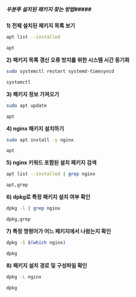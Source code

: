 ##### 우분투 설치된 패키지 찾는 방법#####

**1) 전체 설치된 패키지 목록 보기**

```bash
apt list --installed
```

```tech
apt
```

**2) 패키지 목록 갱신 오류 방지를 위한 시스템 시간 동기화**

```bash
sudo systemctl restart systemd-timesyncd
```

```tech
systemctl
```

**3) 패키지 정보 가져오기**

```bash
sudo apt update
```

```tech
apt
```

**4) nginx 패키지 설치하기**

```bash
sudo apt install -y nginx
```

```tech
apt
```

**5) nginx 키워드 포함된 설치 패키지 검색**

```bash
apt list --installed | grep nginx
```

```tech
apt,grep
```

**6) dpkg로 특정 패키지 설치 여부 확인**

```bash
dpkg -l | grep nginx
```

```tech
dpkg,grep
```

**7) 특정 명령어가 어느 패키지에서 나왔는지 확인**

```bash
dpkg -S $(which nginx)
```

```tech
dpkg
```

**8) 패키지 설치 경로 및 구성파일 확인**

```bash
dpkg -L nginx
```

```tech
dpkg
```
